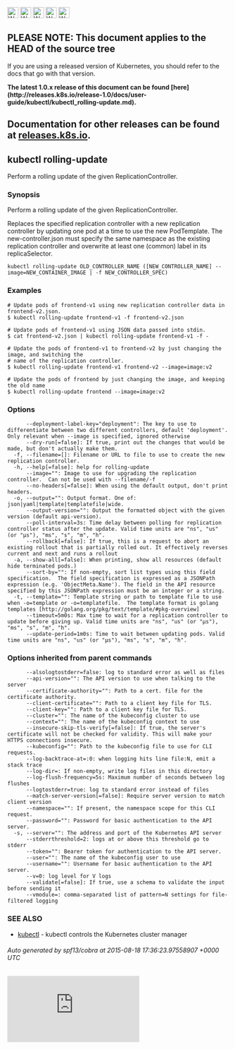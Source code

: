 <!-- BEGIN MUNGE: UNVERSIONED_WARNING -->

<!-- BEGIN STRIP_FOR_RELEASE -->

<img src="http://kubernetes.io/img/warning.png" alt="WARNING"
     width="25" height="25">
<img src="http://kubernetes.io/img/warning.png" alt="WARNING"
     width="25" height="25">
<img src="http://kubernetes.io/img/warning.png" alt="WARNING"
     width="25" height="25">
<img src="http://kubernetes.io/img/warning.png" alt="WARNING"
     width="25" height="25">
<img src="http://kubernetes.io/img/warning.png" alt="WARNING"
     width="25" height="25">

<h2>PLEASE NOTE: This document applies to the HEAD of the source tree</h2>

If you are using a released version of Kubernetes, you should
refer to the docs that go with that version.

<strong>
The latest 1.0.x release of this document can be found
[here](http://releases.k8s.io/release-1.0/docs/user-guide/kubectl/kubectl_rolling-update.md).

Documentation for other releases can be found at
[releases.k8s.io](http://releases.k8s.io).
</strong>
--

<!-- END STRIP_FOR_RELEASE -->

<!-- END MUNGE: UNVERSIONED_WARNING -->

## kubectl rolling-update

Perform a rolling update of the given ReplicationController.

### Synopsis


Perform a rolling update of the given ReplicationController.

Replaces the specified replication controller with a new replication controller by updating one pod at a time to use the
new PodTemplate. The new-controller.json must specify the same namespace as the
existing replication controller and overwrite at least one (common) label in its replicaSelector.

```
kubectl rolling-update OLD_CONTROLLER_NAME ([NEW_CONTROLLER_NAME] --image=NEW_CONTAINER_IMAGE | -f NEW_CONTROLLER_SPEC)
```

### Examples

```
# Update pods of frontend-v1 using new replication controller data in frontend-v2.json.
$ kubectl rolling-update frontend-v1 -f frontend-v2.json

# Update pods of frontend-v1 using JSON data passed into stdin.
$ cat frontend-v2.json | kubectl rolling-update frontend-v1 -f -

# Update the pods of frontend-v1 to frontend-v2 by just changing the image, and switching the
# name of the replication controller.
$ kubectl rolling-update frontend-v1 frontend-v2 --image=image:v2

# Update the pods of frontend by just changing the image, and keeping the old name
$ kubectl rolling-update frontend --image=image:v2

```

### Options

```
      --deployment-label-key="deployment": The key to use to differentiate between two different controllers, default 'deployment'.  Only relevant when --image is specified, ignored otherwise
      --dry-run[=false]: If true, print out the changes that would be made, but don't actually make them.
  -f, --filename=[]: Filename or URL to file to use to create the new replication controller.
  -h, --help[=false]: help for rolling-update
      --image="": Image to use for upgrading the replication controller.  Can not be used with --filename/-f
      --no-headers[=false]: When using the default output, don't print headers.
  -o, --output="": Output format. One of: json|yaml|template|templatefile|wide.
      --output-version="": Output the formatted object with the given version (default api-version).
      --poll-interval=3s: Time delay between polling for replication controller status after the update. Valid time units are "ns", "us" (or "µs"), "ms", "s", "m", "h".
      --rollback[=false]: If true, this is a request to abort an existing rollout that is partially rolled out. It effectively reverses current and next and runs a rollout
  -a, --show-all[=false]: When printing, show all resources (default hide terminated pods.)
      --sort-by="": If non-empty, sort list types using this field specification.  The field specification is expressed as a JSONPath expression (e.g. 'ObjectMeta.Name'). The field in the API resource specified by this JSONPath expression must be an integer or a string.
  -t, --template="": Template string or path to template file to use when -o=template or -o=templatefile.  The template format is golang templates [http://golang.org/pkg/text/template/#pkg-overview]
      --timeout=5m0s: Max time to wait for a replication controller to update before giving up. Valid time units are "ns", "us" (or "µs"), "ms", "s", "m", "h".
      --update-period=1m0s: Time to wait between updating pods. Valid time units are "ns", "us" (or "µs"), "ms", "s", "m", "h".
```

### Options inherited from parent commands

```
      --alsologtostderr=false: log to standard error as well as files
      --api-version="": The API version to use when talking to the server
      --certificate-authority="": Path to a cert. file for the certificate authority.
      --client-certificate="": Path to a client key file for TLS.
      --client-key="": Path to a client key file for TLS.
      --cluster="": The name of the kubeconfig cluster to use
      --context="": The name of the kubeconfig context to use
      --insecure-skip-tls-verify[=false]: If true, the server's certificate will not be checked for validity. This will make your HTTPS connections insecure.
      --kubeconfig="": Path to the kubeconfig file to use for CLI requests.
      --log-backtrace-at=:0: when logging hits line file:N, emit a stack trace
      --log-dir=: If non-empty, write log files in this directory
      --log-flush-frequency=5s: Maximum number of seconds between log flushes
      --logtostderr=true: log to standard error instead of files
      --match-server-version[=false]: Require server version to match client version
      --namespace="": If present, the namespace scope for this CLI request.
      --password="": Password for basic authentication to the API server.
  -s, --server="": The address and port of the Kubernetes API server
      --stderrthreshold=2: logs at or above this threshold go to stderr
      --token="": Bearer token for authentication to the API server.
      --user="": The name of the kubeconfig user to use
      --username="": Username for basic authentication to the API server.
      --v=0: log level for V logs
      --validate[=false]: If true, use a schema to validate the input before sending it
      --vmodule=: comma-separated list of pattern=N settings for file-filtered logging
```

### SEE ALSO

* [kubectl](kubectl.md)	 - kubectl controls the Kubernetes cluster manager

###### Auto generated by spf13/cobra at 2015-08-18 17:36:23.97558907 +0000 UTC

<!-- BEGIN MUNGE: GENERATED_ANALYTICS -->
[![Analytics](https://kubernetes-site.appspot.com/UA-36037335-10/GitHub/docs/user-guide/kubectl/kubectl_rolling-update.md?pixel)]()
<!-- END MUNGE: GENERATED_ANALYTICS -->
